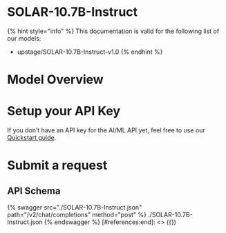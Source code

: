 [#references:start]: <> ({ "template": "openapi" })
# SOLAR-10.7B-Instruct

{% hint style="info" %}
This documentation is valid for the following list of our models:
* upstage/SOLAR-10.7B-Instruct-v1.0
{% endhint %}

# Model Overview


# Setup your API Key
If you don’t have an API key for the AI/ML API yet, feel free to use our [Quickstart guide](https://docs.aimlapi.com/quickstart/setting-up).

# Submit a request
## API Schema
{% swagger src="./SOLAR-10.7B-Instruct.json" path="/v2/chat/completions" method="post" %}
./SOLAR-10.7B-Instruct.json
{% endswagger %}
[#references:end]: <> ({})
